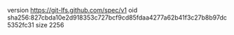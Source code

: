 version https://git-lfs.github.com/spec/v1
oid sha256:827cbda10e2d918353c727bcf9cd85fdaa4277a62b41f3c27b8b97dc5352fc31
size 2256
